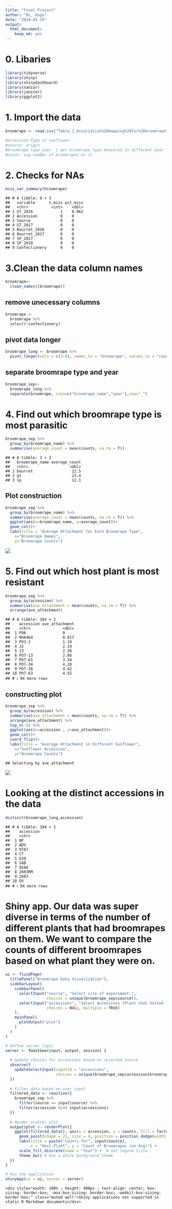 ```yaml
---
title: "Final Project"
author: "Ni, Hugo"
date: "2024-02-29"
output: 
  html_document: 
    keep_md: yes
---
```




# 0. Libaries

```r
library(tidyverse)
library(shiny)
library(shinydashboard)
library(naniar)
library(janitor)
library(ggplot2)
```

# 1. Import the data

```r
broomrape <- read.csv("Table_2_Association%20mapping%20for%20broomrape%20resistance%20in%20sunflower.csv")
```


```r
#accession:Type of sunflower
#source: origin
#broomrape type_year. 2 per broomrape type measured in different year
#count: avg number of broomrapes on it.
```
# 2. Checks for NAs

```r
miss_var_summary(broomrape)
```

```
## # A tibble: 9 × 3
##   variable      n_miss pct_miss
##   <chr>          <int>    <dbl>
## 1 GT_2016            1    0.962
## 2 Accession          0    0    
## 3 Source             0    0    
## 4 GT_2017            0    0    
## 5 Bourret_2016       0    0    
## 6 Bourret_2017       0    0    
## 7 SP_2017            0    0    
## 8 SP_2018            0    0    
## 9 Confectionery      0    0
```

# 3.Clean the data column names

```r
broomrape<-
  clean_names((broomrape))
```

## remove unecessary columns

```r
broomrape <-
  broomrape %>%
  select(!confectionery)
```

## pivot data longer

```r
broomrape_long <- broomrape %>%
  pivot_longer(cols = c(3:8), names_to = "broomrape", values_to = "counts")
```

## separate broomrape type and year

```r
broomrape_sep<-
  broomrape_long %>%
  separate(broomrape, into=c("broomrape_name","year"),sep="_")
```

# 4. Find out which broomrape type is most parasitic

```r
broomrape_sep %>%
  group_by(broomrape_name) %>%
  summarise(average_count = mean(counts, na.rm = T))
```

```
## # A tibble: 3 × 2
##   broomrape_name average_count
##   <chr>                  <dbl>
## 1 bourret                 22.5
## 2 gt                      23.4
## 3 sp                      12.1
```
## Plot construction

```r
broomrape_sep %>%
  group_by(broomrape_name) %>%
  summarise(average_count = mean(counts, na.rm = T)) %>%
  ggplot(aes(x=broomrape_name, y=average_count))+
  geom_col()+
  labs(title = "Average Attachment for Each Broomrape Type",
    x="Broomrape Names",
    y="Broomrape Counts")
```

![](Final-Project_files/figure-html/unnamed-chunk-10-1.png)<!-- -->

# 5. Find out which host plant is most resistant

```r
broomrape_sep %>%
  group_by(accession) %>%
  summarise(ave_attachment = mean(counts, na.rm = T)) %>%
  arrange(ave_attachment)
```

```
## # A tibble: 104 × 2
##    accession ave_attachment
##    <chr>              <dbl>
##  1 P96                0    
##  2 RHA464             0.817
##  3 PO3-2              1.18 
##  4 J2                 2.19 
##  5 J3                 2.38 
##  6 PO7-13             2.86 
##  7 PO7-61             3.34 
##  8 PO7-34             4.28 
##  9 PO7-38             4.42 
## 10 PO7-63             4.55 
## # ℹ 94 more rows
```
## constructing plot

```r
broomrape_sep %>%
  group_by(accession) %>%
  summarise(ave_attachment = mean(counts, na.rm = T)) %>%
  arrange(ave_attachment) %>%
  top_n(-5) %>%
  ggplot(aes(x=accession , y=ave_attachment))+
  geom_col()+
  coord_flip()+
  labs(title = "Average Attachment in Different Sunflower",
    x="Sunflower Accession",
    y="Broomrape Counts")
```

```
## Selecting by ave_attachment
```

![](Final-Project_files/figure-html/unnamed-chunk-12-1.png)<!-- -->
# Looking at the distinct accessions in the data

```r
distinct(broomrape_long,accession)
```

```
## # A tibble: 104 × 1
##    accession
##    <chr>    
##  1 BP       
##  2 ADV      
##  3 97A7     
##  4 CT       
##  5 OJQ      
##  6 SAB      
##  7 92A6     
##  8 2603RM   
##  9 2603     
## 10 OV       
## # ℹ 94 more rows
```
# Shiny app. Our data was super diverse in terms of the number of different plants that had broomrapes on them. We want to compare the counts of different broomrapes based on what plant they were on.

```r
ui <- fluidPage(
  titlePanel("Broomrape Data Visualization"),
  sidebarLayout(
    sidebarPanel(
      selectInput("source", "Select site of experiment:",
                  choices = unique(broomrape_sep$source)),
      selectInput("accessions", "Select Accessions (Plant that hosted the broomrape):",
                  choices = NULL, multiple = TRUE)
    ),
    mainPanel(
      plotOutput("plot")
    )
  )
)

# Define server logic
server <- function(input, output, session) {
  
  # Update choices for accessions based on selected source
  observe({
    updateSelectInput(inputId = "accessions",
                      choices = unique(broomrape_sep$accession[broomrape_sep$source == input$source]))
  })
  
  # Filter data based on user input
  filtered_data <- reactive({
    broomrape_sep %>%
      filter(source == input$source) %>%
      filter(accession %in% input$accessions)
  })
  
  # Render scatter plot
  output$plot <- renderPlot({
    ggplot(filtered_data(), aes(x = accession, y = counts, fill = factor(year))) +
      geom_point(shape = 21, size = 4, position = position_dodge(width = 0.5)) +
      labs(title = paste("Counts for", input$source),
           x = "Host Plant", y = "Count of Broomrapes (on Avg)") +
      scale_fill_discrete(name = "Year") +  # Set legend title
      theme_bw() # Use a white background theme
  })
}

# Run the application
shinyApp(ui = ui, server = server)
```

```{=html}
<div style="width: 100% ; height: 400px ; text-align: center; box-sizing: border-box; -moz-box-sizing: border-box; -webkit-box-sizing: border-box;" class="muted well">Shiny applications not supported in static R Markdown documents</div>
```




